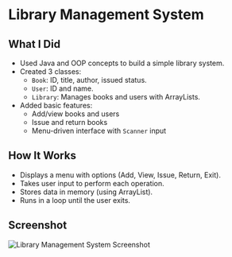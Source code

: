 # Library Management System

## What I Did

- Used Java and OOP concepts to build a simple library system.
- Created 3 classes:
  - `Book`: ID, title, author, issued status.
  - `User`: ID and name.
  - `Library`: Manages books and users with ArrayLists.
- Added basic features:
  - Add/view books and users
  - Issue and return books
  - Menu-driven interface with `Scanner` input

## How It Works

- Displays a menu with options (Add, View, Issue, Return, Exit).
- Takes user input to perform each operation.
- Stores data in memory (using ArrayList).
- Runs in a loop until the user exits.

## Screenshot

![Library Management System Screenshot](screenshot.png)
